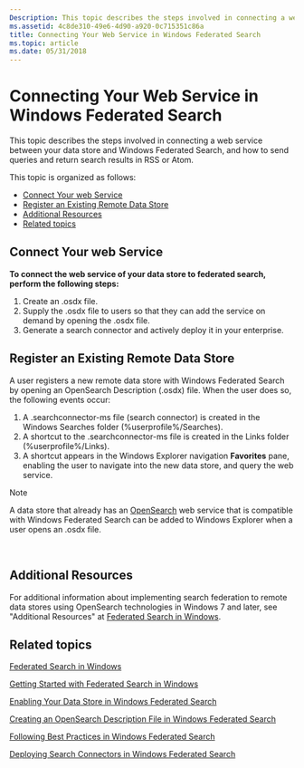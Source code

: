 ```yaml
---
Description: This topic describes the steps involved in connecting a web service between your data store and Windows Federated Search, and how to send queries and return search results in RSS or Atom.
ms.assetid: 4c8de310-49e6-4d90-a920-0c715351c86a
title: Connecting Your Web Service in Windows Federated Search
ms.topic: article
ms.date: 05/31/2018
---
```


# Connecting Your Web Service in Windows Federated Search

This topic describes the steps involved in connecting a web service between your data store and Windows Federated Search, and how to send queries and return search results in RSS or Atom.

This topic is organized as follows:

-   [Connect Your web Service](#connect-your-web-service)
-   [Register an Existing Remote Data Store](#register-an-existing-remote-data-store)
-   [Additional Resources](#additional-resources)
-   [Related topics](#related-topics)

## Connect Your web Service

**To connect the web service of your data store to federated search, perform the following steps:**

1.  Create an .osdx file.
2.  Supply the .osdx file to users so that they can add the service on demand by opening the .osdx file.
3.  Generate a search connector and actively deploy it in your enterprise.

## Register an Existing Remote Data Store

A user registers a new remote data store with Windows Federated Search by opening an OpenSearch Description (.osdx) file. When the user does so, the following events occur:

1.  A .searchconnector-ms file (search connector) is created in the Windows Searches folder (%userprofile%/Searches).
2.  A shortcut to the .searchconnector-ms file is created in the Links folder (%userprofile%/Links).
3.  A shortcut appears in the Windows Explorer navigation **Favorites** pane, enabling the user to navigate into the new data store, and query the web service.

> [!Note]  
> A data store that already has an [OpenSearch](http://www.opensearch.org/Home) web service that is compatible with Windows Federated Search can be added to Windows Explorer when a user opens an .osdx file.

 

## Additional Resources

For additional information about implementing search federation to remote data stores using OpenSearch technologies in Windows 7 and later, see "Additional Resources" at [Federated Search in Windows](/previous-versions//dd742958(v=vs.85)).

## Related topics

<dl> <dt>

[Federated Search in Windows](-search-federated-search-overview.md)
</dt> <dt>

[Getting Started with Federated Search in Windows](getting-started-with-federated-search-in-windows.md)
</dt> <dt>

[Enabling Your Data Store in Windows Federated Search](-search-federated-search-data-store.md)
</dt> <dt>

[Creating an OpenSearch Description File in Windows Federated Search](-search-federated-search-osdx-file.md)
</dt> <dt>

[Following Best Practices in Windows Federated Search](-search-fedsearch-best.md)
</dt> <dt>

[Deploying Search Connectors in Windows Federated Search](-search-federated-search-deploying.md)
</dt> </dl>

 

 